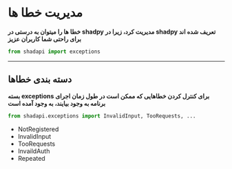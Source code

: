 # مدیریت خطا ها
**خطا ها را میتوان به درستی در shadpy مدیریت کرد، زیرا در shadpy تعریف شده اند برای راحتی شما کاربران عزیز**
```python
from shadapi import exceptions
```
___
## دسته بندی خطاها
**بسته exceptions برای کنترل کردن خطاهایی که ممکن است در طول زمان اجرای برنامه به وجود بیایند،  به وجود آمده است**
```python
from shadapi.exceptions import InvalidInput, TooRequests, ...
```
- NotRegistered
- InvalidInput
- TooRequests
- InvaildAuth
- Repeated
